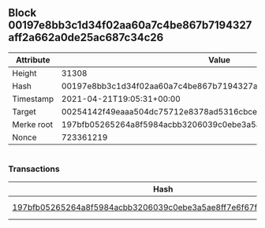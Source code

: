## Block 00197e8bb3c1d34f02aa60a7c4be867b7194327aff2a662a0de25ac687c34c26

Attribute | Value
--- | ---
Height | 31308
Hash | 00197e8bb3c1d34f02aa60a7c4be867b7194327aff2a662a0de25ac687c34c26
Timestamp | 2021-04-21T19:05:31+00:00
Target | 00254142f49eaaa504dc75712e8378ad5316cbcead634704b3734b6271167cc4
Merke root | 197bfb05265264a8f5984acbb3206039c0ebe3a5ae8ff7e6f67f0e11fc59ea63
Nonce | 723361219

```

```

### Transactions

Hash | Amount
--- | ---
[197bfb05265264a8f5984acbb3206039c0ebe3a5ae8ff7e6f67f0e11fc59ea63](197bfb05265264a8f5984acbb3206039c0ebe3a5ae8ff7e6f67f0e11fc59ea63.md) | 10.00000000 SKEPTI 
